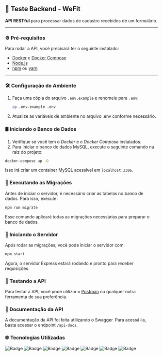 ## 🔌 Teste Backend - WeFit

**API RESTful** para processar dados de cadastro recebidos de um formulário.

---

### ⚙️ Pré-requisitos

Para rodar a API, você precisará ter o seguinte instalado:

- [Docker](https://docs.docker.com/get-docker/) e [Docker Compose](https://docs.docker.com/compose/install/)
- [Node.js](https://nodejs.org/)
- [npm](https://www.npmjs.com/) ou [yarn](https://yarnpkg.com/)

---

### 🛠️ Configuração do Ambiente

1. Faça uma cópia do arquivo `.env.example` e renomeie para `.env`:

   ```bash
   cp .env.example .env
    ```

2. Atualize as variáveis de ambiente no arquivo .env conforme necessário.

### 🛢️ Iniciando o Banco de Dados

1. Verifique se você tem o *Docker* e o *Docker Compose* instalados.
2. Para iniciar o banco de dados MySQL, execute o seguinte comando na raiz do projeto:

  ```bash
  docker-compose up -D
  ```

Isso irá criar um container MySQL acessível em `localhost:3306`. 

### 🔄 Executando as Migrações

Antes de iniciar o servidor, é necessário criar as tabelas no banco de dados. Para isso, execute:

```bash
npm run migrate
```

Esse comando aplicará todas as migrações necessárias para preparar o banco de dados.

### 🚀 Iniciando o Servidor

Após rodar as migrações, você pode iniciar o servidor com:
    
```bash
npm start
```

Agora, o servidor Express estará rodando e pronto para receber requisições.

### 🧪 Testando a API

Para testar a API, você pode utilizar o [Postman](https://www.postman.com/) ou qualquer outra ferramenta de sua preferência.

### 📄 Documentação da API

A documentação da API foi feita utilizando o Swagger. Para acessá-la, basta acessar o endpoint `/api-docs`.

### 🌐 Tecnologias Utilizadas

![Badge](https://img.shields.io/badge/Node.js-339933?style=for-the-badge&logo=nodedotjs&logoColor=white)
![Badge](https://img.shields.io/badge/TypeScript-3178C6?style=for-the-badge&logo=TypeScript&logoColor=white)
![Badge](https://img.shields.io/badge/Express.js-000000?style=for-the-badge&logo=express&logoColor=white)
![Badge](https://img.shields.io/badge/MySQL-4479A1?style=for-the-badge&logo=mysql&logoColor=white)
![Badge](https://img.shields.io/badge/Docker%20Compose-2496ED?style=for-the-badge&logo=docker&logoColor=white)
![Badge](https://img.shields.io/badge/Swagger-85EA2D?style=for-the-badge&logo=swagger&logoColor=black)
![Badge](https://img.shields.io/badge/Jest-C21325?style=for-the-badge&logo=jest&logoColor=white)

